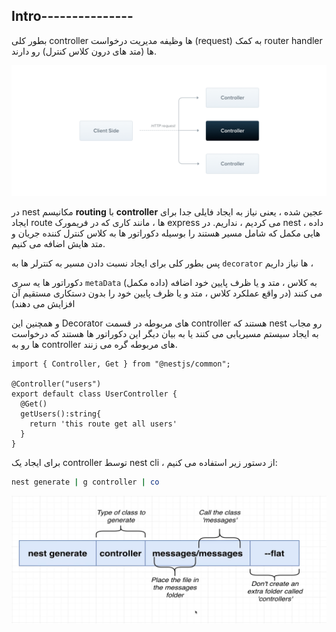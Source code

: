 ## Intro---------------

بطور کلی controller ها وظیفه مدیریت درخواست (request) به کمک router handler ها (متد های درون کلاس کنترل) رو دارند.

![](./Images/Pasted%20image%2020240228182302.png)

در nest مکانیسم **routing** با **controller** عجین شده ، یعنی نیاز به ایجاد فایلی جدا برای ایجاد route ها ، مانند کاری که در فریمورک express می کردیم ، نداریم.
در nest ، داده هایی مکمل که شامل مسیر هستند را بوسیله دکوراتور ها به کلاس کنترل کننده جریان و متد هایش اضافه می کنیم.

پس بطور کلی برای ایجاد نسبت دادن مسیر به کنترلر ها به `decorator` ها نیاز داریم ،  

دکوراتور ها  یه سری `metaData` (داده مکمل) به کلاس ، متد و یا ظرف پایین خود اضافه می کنند (در واقع عملکرد کلاس ، متد و یا ظرف پایین خود را بدون دستکاری مستقیم آن افزایش می دهند)

و همچنین این Decorator های مربوطه در قسمت controller هستند که  nest رو مجاب به ایجاد سیستم مسیریابی می کنند یا به بیان دیگر این دکوراتور ها هستند که درخواست ها رو به controller های مربوطه گره می زنند.

```tsx
import { Controller, Get } from "@nestjs/common";

@Controller("users")
export default class UserController {
  @Get()
  getUsers():string{
    return 'this route get all users'
  }
}
```

برای ایجاد یک controller توسط nest cli ، از دستور زیر استفاده می کنیم:

```bash
nest generate | g controller | co
```

![](./Images/Pasted%20image%2020240505000956.png)



